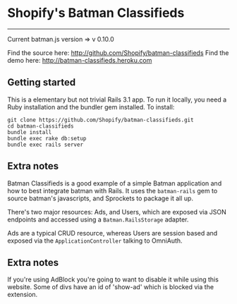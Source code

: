 # Shopify's Batman Classifieds #

---
Current batman.js version =>  v 0.10.0

Find the source here: http://github.com/Shopify/batman-classifieds
Find the demo here: http://batman-classifieds.heroku.com

## Getting started ##

This is a elementary but not trivial Rails 3.1 app. To run it locally, you need a Ruby installation and the bundler gem installed. To install:

    git clone https://github.com/Shopify/batman-classifieds.git
    cd batman-classifieds
    bundle install
    bundle exec rake db:setup
    bundle exec rails server

## Extra notes ##

Batman Classifieds is a good example of a simple Batman application and how to best integrate batman with Rails. It uses the `batman-rails` gem to source batman's javascripts, and Sprockets to package it all up. 

There's two major resources: Ads, and Users, which are exposed via JSON endpoints
and accessed using a `Batman.RailsStorage` adapter. 

Ads are a typical CRUD resource, whereas Users are session based and exposed via the
`ApplicationController` talking to OmniAuth.


## Extra notes ##

If you're using AdBlock you're going to want to disable it while using this website. Some of divs have an id of 'show-ad' which is blocked via the extension.